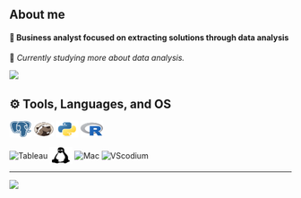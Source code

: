 ## About me
#### 🎯 Business analyst focused on extracting solutions through data analysis

🌱 *Currently studying more about data analysis.*  

<div>
    <a href="https://www.linkedin.com/in/zibiaribeiro" target="_blank">
        <img loading="lazy" src="https://img.shields.io/badge/-LinkedIn-black?style=for-the-badge&logo=linkedin&logoColor=blue">
    </a>   
</div>

## ⚙️ Tools, Languages, and OS
<div style="display: inline_block">  
<img align="center" alt="PostgreSQL" height="30" width="40" src="https://github.com/devicons/devicon/blob/master/icons/postgresql/postgresql-plain.svg"> 
<img align="center" alt="DBeaver" height="25" width="35" src="https://github.com/devicons/devicon/blob/master/icons/dbeaver/dbeaver-original.svg">
<img align="center" alt="Python" height="30" width="40" src="https://github.com/devicons/devicon/blob/master/icons/python/python-original.svg">
<img align="center" alt="R" height="30" width="40" src="https://github.com/devicons/devicon/blob/master/icons/r/r-original.svg">
<br>
<br>
   
<img align="center" alt="Tableau" height="30" width="40" src="https://simpleicons.org/icons/tableau.svg">
<img align="center" alt="Linux" height="30" width="40" src="https://github.com/devicons/devicon/blob/master/icons/linux/linux-plain.svg">
<img align="center" alt="Mac" height="30" width="40" src="https://simpleicons.org/icons/apple.svg">
<img align="center" alt="VScodium" height="30" width="40" src="https://simpleicons.org/icons/vscodium.svg">
</div>

  ---

<img src="https://github-readme-stats.vercel.app/api/top-langs/?username=zibia-cunha&theme=radical&hide_border=true&include_all_commits=true&count_private=true&layout=compact">
  
